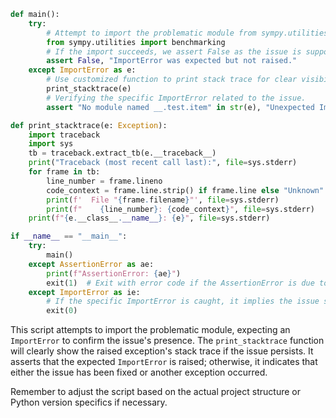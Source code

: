 ```python
def main():
    try:
        # Attempt to import the problematic module from sympy.utilities
        from sympy.utilities import benchmarking
        # If the import succeeds, we assert False as the issue is supposed to provoke an ImportError
        assert False, "ImportError was expected but not raised."
    except ImportError as e:
        # Use customized function to print stack trace for clear visibility of the issue
        print_stacktrace(e)
        # Verifying the specific ImportError related to the issue.
        assert "No module named __.test.item" in str(e), "Unexpected ImportError message."

def print_stacktrace(e: Exception):
    import traceback
    import sys
    tb = traceback.extract_tb(e.__traceback__)
    print("Traceback (most recent call last):", file=sys.stderr)
    for frame in tb:
        line_number = frame.lineno
        code_context = frame.line.strip() if frame.line else "Unknown"
        print(f'  File "{frame.filename}"', file=sys.stderr)
        print(f"    {line_number}: {code_context}", file=sys.stderr)
    print(f"{e.__class__.__name__}: {e}", file=sys.stderr)

if __name__ == "__main__":
    try:
        main()
    except AssertionError as ae:
        print(f"AssertionError: {ae}")
        exit(1)  # Exit with error code if the AssertionError is due to an unexpected condition
    except ImportError as ie:
        # If the specific ImportError is caught, it implies the issue still exists, hence exit normally.
        exit(0)
```

This script attempts to import the problematic module, expecting an `ImportError` to confirm the issue's presence. The `print_stacktrace` function will clearly show the raised exception's stack trace if the issue persists. It asserts that the expected `ImportError` is raised; otherwise, it indicates that either the issue has been fixed or another exception occurred.

Remember to adjust the script based on the actual project structure or Python version specifics if necessary.